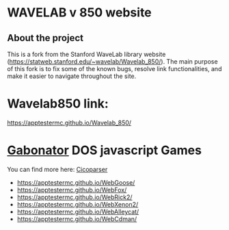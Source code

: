# WAVELAB v 850 website

## About the project

This is a fork from the Stanford WaveLab library website (https://statweb.stanford.edu/~wavelab/Wavelab_850/). The main purpose of this fork is to fix some of the known bugs, resolve link functionalities, and make it easier to navigate throughout the site.

# Wavelab850 link:
https://apptestermc.github.io/Wavelab_850/

# [Gabonator](https://github.com/gabonator) DOS javascript Games

You can find more here: [Cicoparser](https://github.com/gabonator/Education/blob/c6f5cc670aa801e686919b1485171cf502b253fd/2021/CicoParser/readme.md)

* https://apptestermc.github.io/WebGoose/
* https://apptestermc.github.io/WebFox/
* https://apptestermc.github.io/WebRick2/
* https://apptestermc.github.io/WebXenon2/
* https://apptestermc.github.io/WebAlleycat/
* https://apptestermc.github.io/WebCdman/